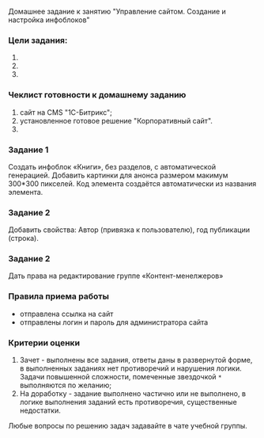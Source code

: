 Домашнее задание к занятию "Управление сайтом. Создание и настройка инфоблоков"

### Цели задания:

1.
2.
3.

### Чеклист готовности к домашнему заданию

1. сайт на CMS "1С-Битрикс";
2. установленное готовое решение "Корпоративный сайт".
3. 

### Задание 1

Создать инфоблок «Книги», без разделов, с автоматической генерацией.
Добавить картинки для анонса размером макимум 300*300 пикселей. Код элемента создаётся автоматически из названия элемента.

### Задание 2

Добавить свойства: Автор (привязка к пользователю), год публикации (строка).

### Задание 2

Дать права на редактирование группе «Контент-менелжеров»


### Правила приема работы

* отправлена ссылка на сайт
* отправлены логин и пароль для администратора сайта

### Критерии оценки

1. Зачет - выполнены все задания, ответы даны в развернутой форме, в выполненных заданиях нет противоречий и нарушения логики. Задачи повышенной сложности, помеченные звездочкой `*` выполняются по желанию;
2. На доработку - задание выполнено частично или не выполнено, в логике выполнения заданий есть противоречия, существенные недостатки.

Любые вопросы по решению задач задавайте в чате учебной группы.
